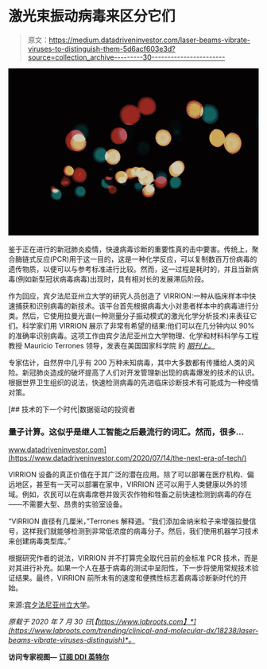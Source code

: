 # 激光束振动病毒来区分它们

> 原文：<https://medium.datadriveninvestor.com/laser-beams-vibrate-viruses-to-distinguish-them-5d6acf603e3d?source=collection_archive---------30----------------------->

![](img/0e45dde0626dfcf3cd93d5b6a39d8e14.png)

鉴于正在进行的新冠肺炎疫情，快速病毒诊断的重要性真的击中要害。传统上，聚合酶链式反应(PCR)用于这一目的，这是一种化学反应，可以复制数百万份病毒的遗传物质，以便可以与参考标准进行比较。然而，这一过程是耗时的，并且当新病毒(例如新型冠状病毒病毒)出现时，具有相对长的发展滞后阶段。

作为回应，宾夕法尼亚州立大学的研究人员创造了 VIRRION:一种从临床样本中快速捕获和识别病毒的新技术。该平台首先根据病毒大小对患者样本中的病毒进行分类。然后，它使用拉曼光谱(一种测量分子振动模式的激光化学分析技术)来表征它们。科学家们用 VIRRION 展示了非常有希望的结果:他们可以在几分钟内以 90%的准确率识别病毒。这项工作由宾夕法尼亚州立大学物理、化学和材料科学与工程教授 Mauricio Terrones 领导，发表在美国国家科学院 的 [*期刊上。*](https://www.pnas.org/content/117/2/895)

专家估计，自然界中几乎有 200 万种未知病毒，其中大多数都有传播给人类的风险。新冠肺炎造成的破坏提高了人们对开发管理新出现的病毒爆发的技术的认识。根据世界卫生组织的说法，快速检测病毒的先进临床诊断技术有可能成为一种疫情对策。

[](https://www.datadriveninvestor.com/2020/07/14/the-next-era-of-tech/) [## 技术的下一个时代|数据驱动的投资者

### 量子计算。这似乎是继人工智能之后最流行的词汇。然而，很多…

www.datadriveninvestor.com](https://www.datadriveninvestor.com/2020/07/14/the-next-era-of-tech/) 

VIRRION 设备的真正价值在于其广泛的潜在应用。除了可以部署在医疗机构、偏远地区，甚至有一天可以部署在家中，VIRRION 还可以用于人类健康以外的领域。例如，农民可以在病毒席卷并毁灭农作物和牲畜之前快速检测到病毒的存在——不需要大型、昂贵的实验室设备。

“VIRRION 直径有几厘米，”Terrones 解释道。“我们添加金纳米粒子来增强拉曼信号，这样我们就能够检测到非常低浓度的病毒分子。然后，我们使用机器学习技术来创建病毒类型库。”

根据研究作者的说法，VIRRION 并不打算完全取代目前的金标准 PCR 技术，而是对其进行补充。如果一个人在基于病毒的测试中呈阳性，下一步将使用常规技术验证结果。最终，VIRRION 前所未有的速度和便携性标志着病毒诊断新时代的开始。

来源:[宾夕法尼亚州立大学](https://news.psu.edu/story/602666/2019/12/23/research/fast-and-inexpensive-device-capture-and-identify-viruses)。

*原载于 2020 年 7 月 30 日*[*【https://www.labroots.com】*](https://www.labroots.com/trending/clinical-and-molecular-dx/18238/laser-beams-vibrate-viruses-distinguish)*。*

**访问专家视图—** [**订阅 DDI 英特尔**](https://datadriveninvestor.com/ddi-intel)